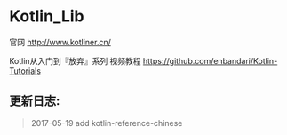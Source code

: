 # Kotlin_Lib  

官网
 http://www.kotliner.cn/

Kotlin从入门到『放弃』系列 视频教程
 https://github.com/enbandari/Kotlin-Tutorials

## 更新日志: ##


> 2017-05-19  add kotlin-reference-chinese 
